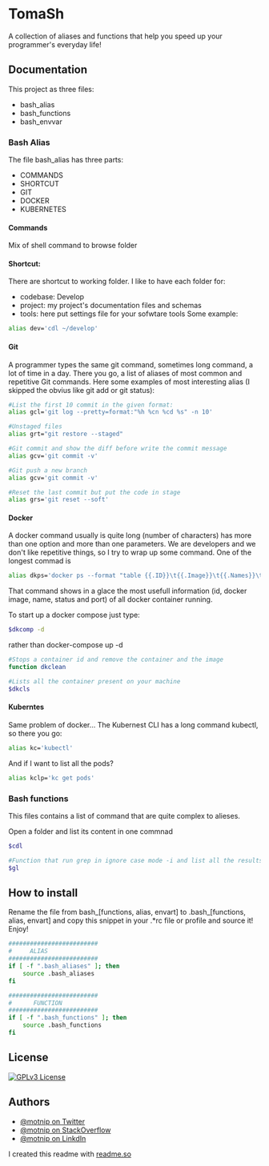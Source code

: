 
# TomaSh
A collection of aliases and functions that help you speed up your programmer's everyday life!

## Documentation

This project as three files:
- bash_alias
- bash_functions
- bash_envvar
  
### Bash Alias
The file bash_alias has three parts:
- COMMANDS
- SHORTCUT
- GIT
- DOCKER
- KUBERNETES

#### Commands
Mix of shell command to browse folder

#### Shortcut: 
There are shortcut to working folder.
I like to have each folder for:
 - codebase: Develop
 - project: my project's documentation files and schemas
 - tools: here put settings file for your sofwtare tools
Some example:
``` bash
alias dev='cdl ~/develop'
```
#### Git
A programmer types the same git command, sometimes long command, a lot of time in a day. 
There you go, a list of aliases of most common and repetitive Git commands.
Here some examples of most interesting alias (I skipped the obvius like git add or git status):
``` bash
#List the first 10 commit in the given format:
alias gcl='git log --pretty=format:"%h %cn %cd %s" -n 10'
```

``` bash
#Unstaged files
alias grt="git restore --staged"
```

``` bash
#Git commit and show the diff before write the commit message
alias gcv='git commit -v'
```

``` bash
#Git push a new branch 
alias gcv='git commit -v'
```


``` bash
#Reset the last commit but put the code in stage
alias grs='git reset --soft'
```
#### Docker
A docker command usually is quite long (number of characters) has more than one option and more than one parameters. 
We are developers and we don't like repetitive things, so I try to wrap up some command.
One of the longest commad is
``` bash
alias dkps='docker ps --format "table {{.ID}}\t{{.Image}}\t{{.Names}}\t{{.Status}}\t{{.Ports}}"'
```
That command shows in a glace the most usefull information (id, docker image, name, status and port) of all docker container running.

To start up a docker compose just type:
``` bash
$dkcomp -d
```
rather than docker-compose up -d

``` bash
#Stops a container id and remove the container and the image
function dkclean 
```

``` bash
#Lists all the container present on your machine
$dkcls
```
#### Kuberntes
Same problem of docker...
The Kubernest CLI has a long command kubectl, so there you go:
``` bash
alias kc='kubectl'
```
And if I want to list all the pods?
``` bash
alias kclp='kc get pods'
```
### Bash functions
This files contains a list of command that are quite complex to alieses.

Open a folder and list its content in one commnad
``` bash
$cdl
```

``` bash
#Function that run grep in ignore case mode -i and list all the results
$gl 
```

## How to install
Rename the file from bash_[functions, alias, envart] to .bash_[functions, alias, envart] and copy this snippet in your .*rc file or profile and source it! Enjoy!

```bash
#########################
#     ALIAS
#########################
if [ -f ".bash_aliases" ]; then
	source .bash_aliases
fi

#########################
#      FUNCTION
#########################
if [ -f ".bash_functions" ]; then
	source .bash_functions
fi
```

## License

[![GPLv3 License](https://img.shields.io/badge/License-GPL%20v3-yellow.svg)](https://opensource.org/licenses/)

  
## Authors

- [@motnip on Twitter](https://twitter.com/motnip)
- [@motnip on StackOverflow](https://stackoverflow.com/users/7395303/tomas-pinto)
- [@motnip on LinkdIn](www.linkedin.com/in/tomas-pinto-motnip)

I created this readme with [readme.so](https://readme.so/) 



  
